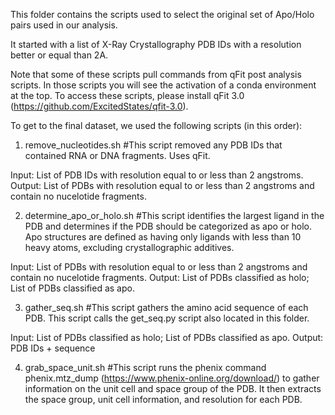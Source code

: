 This folder contains the scripts used to select the original set of Apo/Holo pairs used in our analysis.

It started with a list of X-Ray Crystallography PDB IDs with a resolution better or equal than 2A.

Note that some of these scripts pull commands from qFit post analysis scripts. In those scripts you will see the activation of a conda environment at the top. To access these scripts, please install qFit 3.0 (https://github.com/ExcitedStates/qfit-3.0). 

To get to the final dataset, we used the following scripts (in this order): 

1) remove_nucleotides.sh         #This script removed any PDB IDs that contained RNA or DNA fragments. Uses qFit. 

Input: List of PDB IDs with resolution equal to or less than 2 angstroms.
Output: List of PDBs with resolution equal to or less than 2 angstroms and contain no nucelotide fragments.



2) determine_apo_or_holo.sh     #This script identifies the largest ligand in the PDB and determines if the PDB should be categorized as apo or holo. Apo structures are defined as having only ligands with less than 10 heavy atoms, excluding crystallographic additives. 

Input: List of PDBs with resolution equal to or less than 2 angstroms and contain no nucelotide fragments.
Output: List of PDBs classified as holo; List of PDBs classified as apo.



3) gather_seq.sh     #This script gathers the amino acid sequence of each PDB. This script calls the get_seq.py script also located in this folder.

Input: List of PDBs classified as holo; List of PDBs classified as apo.
Output: PDB IDs + sequence

4) grab_space_unit.sh    #This script runs the phenix command phenix.mtz_dump (https://www.phenix-online.org/download/) to gather information on the unit cell and space group of the PDB. It then extracts the space group, unit cell information, and resolution for each PDB. 
